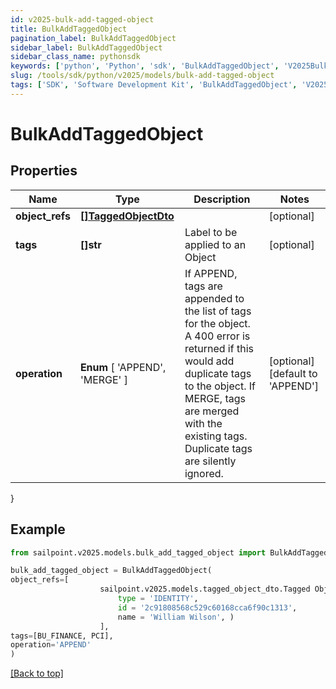 ```yaml
---
id: v2025-bulk-add-tagged-object
title: BulkAddTaggedObject
pagination_label: BulkAddTaggedObject
sidebar_label: BulkAddTaggedObject
sidebar_class_name: pythonsdk
keywords: ['python', 'Python', 'sdk', 'BulkAddTaggedObject', 'V2025BulkAddTaggedObject'] 
slug: /tools/sdk/python/v2025/models/bulk-add-tagged-object
tags: ['SDK', 'Software Development Kit', 'BulkAddTaggedObject', 'V2025BulkAddTaggedObject']
---
```


# BulkAddTaggedObject


## Properties

Name | Type | Description | Notes
------------ | ------------- | ------------- | -------------
**object_refs** | [**[]TaggedObjectDto**](tagged-object-dto) |  | [optional] 
**tags** | **[]str** | Label to be applied to an Object | [optional] 
**operation** |  **Enum** [  'APPEND',    'MERGE' ] | If APPEND, tags are appended to the list of tags for the object. A 400 error is returned if this would add duplicate tags to the object.  If MERGE, tags are merged with the existing tags. Duplicate tags are silently ignored. | [optional] [default to 'APPEND']
}

## Example

```python
from sailpoint.v2025.models.bulk_add_tagged_object import BulkAddTaggedObject

bulk_add_tagged_object = BulkAddTaggedObject(
object_refs=[
                    sailpoint.v2025.models.tagged_object_dto.Tagged Object Dto(
                        type = 'IDENTITY', 
                        id = '2c91808568c529c60168cca6f90c1313', 
                        name = 'William Wilson', )
                    ],
tags=[BU_FINANCE, PCI],
operation='APPEND'
)

```
[[Back to top]](#) 

